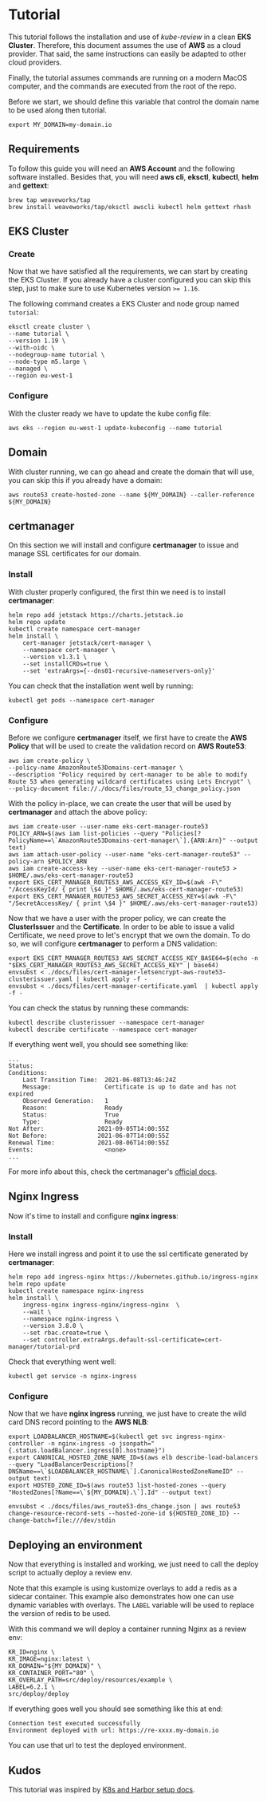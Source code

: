 # Tutorial

This tutorial follows the installation and use of *kube-review* in a clean **EKS Cluster**. Therefore, this document assumes the use of **AWS** as a cloud provider. That said, the same instructions can easily be adapted to other cloud providers. 

Finally, the tutorial assumes commands are running on a modern MacOS computer, and the commands are executed from the root of the repo.

Before we start, we should define this variable that control the domain name to be used along then tutorial.

    export MY_DOMAIN=my-domain.io

## Requirements

To follow this guide you will need an **AWS Account** and the following software installed. Besides that, you will need **aws cli**, **eksctl**, **kubectl**, **helm** and **gettext**:

    brew tap weaveworks/tap
    brew install weaveworks/tap/eksctl awscli kubectl helm gettext rhash

## EKS Cluster

### Create

Now that we have satisfied all the requirements, we can start by creating the EKS Cluster. If you already have a cluster configured you can skip this step, just to make sure to use Kubernetes version `>= 1.16`.

The following command creates a EKS Cluster and node group named `tutorial`:

    eksctl create cluster \
    --name tutorial \
    --version 1.19 \
    --with-oidc \
    --nodegroup-name tutorial \
    --node-type m5.large \
    --managed \
    --region eu-west-1

### Configure

With the cluster ready we have to update the kube config file:

    aws eks --region eu-west-1 update-kubeconfig --name tutorial

## Domain

With cluster running, we can go ahead and create the domain that will use, you can skip this if you already have a domain:

    aws route53 create-hosted-zone --name ${MY_DOMAIN} --caller-reference ${MY_DOMAIN}

## certmanager

On this section we will install and configure **certmanager** to issue and manage SSL certificates for our domain. 

### Install

With cluster properly configured, the first thin we need is to install **certmanager**:

    helm repo add jetstack https://charts.jetstack.io
    helm repo update
    kubectl create namespace cert-manager
    helm install \
        cert-manager jetstack/cert-manager \
        --namespace cert-manager \
        --version v1.3.1 \
        --set installCRDs=true \
        --set 'extraArgs={--dns01-recursive-nameservers-only}'

You can check that the installation went well by running:

    kubectl get pods --namespace cert-manager

### Configure

Before we configure **certmanager** itself, we first have to create the **AWS Policy** that will be used to create the validation record on **AWS Route53**:

    aws iam create-policy \
    --policy-name AmazonRoute53Domains-cert-manager \
    --description "Policy required by cert-manager to be able to modify Route 53 when generating wildcard certificates using Lets Encrypt" \
    --policy-document file://./docs/files/route_53_change_policy.json

With the policy in-place, we can create the user that will be used by **certmanager** and attach the above policy:

    aws iam create-user --user-name eks-cert-manager-route53
    POLICY_ARN=$(aws iam list-policies --query "Policies[?PolicyName==\`AmazonRoute53Domains-cert-manager\`].{ARN:Arn}" --output text)
    aws iam attach-user-policy --user-name "eks-cert-manager-route53" --policy-arn $POLICY_ARN
    aws iam create-access-key --user-name eks-cert-manager-route53 > $HOME/.aws/eks-cert-manager-route53
    export EKS_CERT_MANAGER_ROUTE53_AWS_ACCESS_KEY_ID=$(awk -F\" "/AccessKeyId/ { print \$4 }" $HOME/.aws/eks-cert-manager-route53)
    export EKS_CERT_MANAGER_ROUTE53_AWS_SECRET_ACCESS_KEY=$(awk -F\" "/SecretAccessKey/ { print \$4 }" $HOME/.aws/eks-cert-manager-route53)

Now that we have a user with the proper policy, we can create the **ClusterIssuer** and the **Certificate**. In order to be able to issue a valid Certificate, we need prove to let's encrypt that we own the domain. To do so, we will configure **certmanager** to perform a DNS validation:

    export EKS_CERT_MANAGER_ROUTE53_AWS_SECRET_ACCESS_KEY_BASE64=$(echo -n "$EKS_CERT_MANAGER_ROUTE53_AWS_SECRET_ACCESS_KEY" | base64)
    envsubst < ./docs/files/cert-manager-letsencrypt-aws-route53-clusterissuer.yaml | kubectl apply -f -
    envsubst < ./docs/files/cert-manager-certificate.yaml  | kubectl apply -f -

You can check the status by running these commands:

    kubectl describe clusterissuer --namespace cert-manager
    kubectl describe certificate --namespace cert-manager

If everything went well, you should see something like:

    ...
    Status:
    Conditions:
        Last Transition Time:  2021-06-08T13:46:24Z
        Message:               Certificate is up to date and has not expired
        Observed Generation:   1
        Reason:                Ready
        Status:                True
        Type:                  Ready
    Not After:               2021-09-05T14:00:55Z
    Not Before:              2021-06-07T14:00:55Z
    Renewal Time:            2021-08-06T14:00:55Z
    Events:                    <none>
    ...

For more info about this, check the certmanager's [official docs](https://cert-manager.io/docs/configuration/acme/).

## Nginx Ingress

Now it's time to install and configure **nginx ingress**:

### Install

Here we install ingress and point it to use the ssl certificate generated by **certmanager**:

    helm repo add ingress-nginx https://kubernetes.github.io/ingress-nginx
    helm repo update
    kubectl create namespace nginx-ingress
    helm install \
        ingress-nginx ingress-nginx/ingress-nginx  \
        --wait \
        --namespace nginx-ingress \
        --version 3.8.0 \
        --set rbac.create=true \
        --set controller.extraArgs.default-ssl-certificate=cert-manager/tutorial-prd

Check that everything went well:
    
    kubectl get service -n nginx-ingress

### Configure

Now that we have **nginx ingress** running, we just have to create the wild card DNS record pointing to the **AWS NLB**:

    export LOADBALANCER_HOSTNAME=$(kubectl get svc ingress-nginx-controller -n nginx-ingress -o jsonpath="{.status.loadBalancer.ingress[0].hostname}")
    export CANONICAL_HOSTED_ZONE_NAME_ID=$(aws elb describe-load-balancers --query "LoadBalancerDescriptions[?DNSName==\`$LOADBALANCER_HOSTNAME\`].CanonicalHostedZoneNameID" --output text)
    export HOSTED_ZONE_ID=$(aws route53 list-hosted-zones --query "HostedZones[?Name==\`${MY_DOMAIN}.\`].Id" --output text)

    envsubst < ./docs/files/aws_route53-dns_change.json | aws route53 change-resource-record-sets --hosted-zone-id ${HOSTED_ZONE_ID} --change-batch=file:///dev/stdin

## Deploying an environment

Now that everything is installed and working, we just need to call the deploy script to actually deploy a review env.

Note that this example is using kustomize overlays to add a redis as a sidecar container. This example also demonstrates how one can use dynamic variables with overlays. The `LABEL` variable will be used to replace the version of redis to be used.

With this command we will deploy a container running Nginx as a review env:
    
    KR_ID=nginx \
    KR_IMAGE=nginx:latest \
    KR_DOMAIN="${MY_DOMAIN}" \
    KR_CONTAINER_PORT="80" \
    KR_OVERLAY_PATH=src/deploy/resources/example \
    LABEL=6.2.1 \
    src/deploy/deploy

If everything goes well you should see something like this at end:

    Connection test executed successfully
    Environment deployed with url: https://re-xxxx.my-domain.io

You can use that url to test the deployed environment.

## Kudos

This tutorial was inspired by [K8s and Harbor setup docs](https://ruzickap.github.io/k8s-harbor/part-03/#install-cert-manager).
